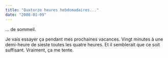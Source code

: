 ```yaml
---
title: "Quatorze heures hebdomadaires..."
date: "2008-01-09"
---
```


... de sommeil.

Je vais essayer ça pendant mes prochaines vacances. Vingt minutes à une demi-heure de sieste toutes les quatre heures. Et il semblerait que ce soit suffisant. Vraiment, ça me tente.
